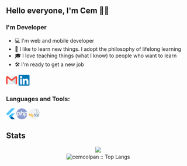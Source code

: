 ## Hello everyone, I'm Cem 👋🏻

### I'm Developer

- 💻  I'm web and mobile developer
- 📖  I like to learn new things. I adopt the philosophy of lifelong learning
- 🎓  I love teaching things (what I know) to people who want to learn
- 🛠  I'm ready to get a new job

[<img src="https://github.com/serdarpolat/serdarpolat/blob/master/gmail.png" width="30">](mailto:cemcolpan@gmail.com)
[<img src="https://github.com/serdarpolat/serdarpolat/blob/master/linkedin.png" width="30">](https://www.linkedin.com/in/cem-colpan/)


### Languages and Tools:
<img src="https://github.com/serdarpolat/serdarpolat/blob/master/flutter.png" height="30"> <img src="https://github.com/serdarpolat/serdarpolat/blob/master/php.png" height="30"> <img src="https://github.com/serdarpolat/serdarpolat/blob/master/mysql.png" height="30">

## Stats
<p align="center">
  <img src="https://github-readme-stats.vercel.app/api?username=cemcolpan&show_icons=true&include_all_commits=true" />
  <br>
  <img src="https://github-readme-stats.vercel.app/api/top-langs/?username=cemcolpan&langs_count=10&layout=compact" alt="cemcolpan :: Top Langs" />
</p>
